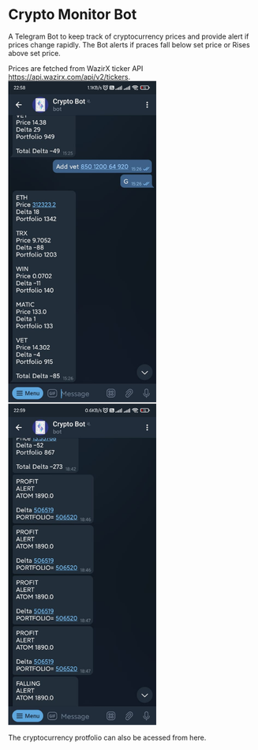 # Crypto Monitor Bot
A Telegram Bot to keep track of cryptocurrency prices and
provide alert if prices change rapidly.
The Bot alerts if praces fall below set price or Rises above set price.

Prices are fetched from WazirX ticker API  https://api.wazirx.com/api/v2/tickers.
</br>
<img src="img11.jpeg" width=300> 
<img src="img22.jpeg" width=300>
</br>



The cryptocurrency protfolio can also be acessed from here.
